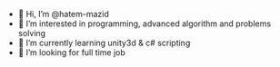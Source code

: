 - 👋 Hi, I’m @hatem-mazid
- 👀 I’m interested in programming, advanced algorithm and problems solving
- 🌱 I’m currently learning unity3d & c# scripting
- 💞️ I’m looking for full time job

<!---
hatem-mazid/hatem-mazid is a ✨ special ✨ repository because its `README.md` (this file) appears on your GitHub profile.
You can click the Preview link to take a look at your changes.
--->
